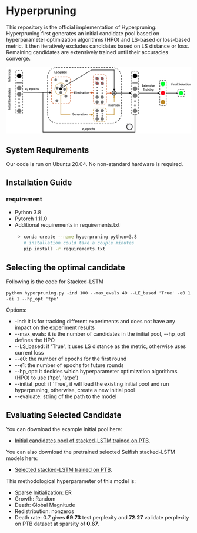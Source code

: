 # Hyperpruning

This repository is the official implementation of Hyperpruning: Hyperpruning first generates an initial candidate pool based on hyperparameter optimization algorithms (HPO) and LS-based or loss-based metric. It then iteratively excludes candidates based on LS distance or loss. Remaining candidates are extensively trained until their accuracies converge.


![](Hyperpruning.png)

## System Requirements
Our code is run on Ubuntu 20.04. No non-standard hardware is required.

## Installation Guide
### requirement
- Python 3.8
- Pytorch 1.11.0
- Additional requirements in requirements.txt
  - ```bash
    conda create --name hyperpruning python=3.8
    # installation could take a couple minutes
    pip install -r requirements.txt
    
## Selecting the optimal candidate
  Following is the code for Stacked-LSTM
  ````
  python hyperpruning.py -ind 100 --max_evals 40 --LE_based 'True' -e0 1 -ei 1 --hp_opt 'tpe'
  ````
Options:
* -ind: it is for tracking different experiments and does not have any impact on the experiment results
* --max_evals: it is the number of candidates in the initial pool, --hp_opt defines the HPO
* --LS_based: if 'True', it uses LS distance as the metric, otherwise uses current loss
* --e0: the number of epochs for the first round
* --e1: the number of epochs for future rounds
* --hp_opt: it decides which hyperparameter optimization algorithms (HPO) to use ('tpe', 'atpe')
* --initial_pool: if 'True', it will load the existing initial pool and run hyperpruning, otherwise, create a new initial pool
* --evaluate: string of the path to the model

## Evaluating Selected Candidate

You can download the example initial pool here: 
* [Initial candidates pool of stacked-LSTM trained on PTB](https://drive.google.com/file/d/1Xv541T50amL8crY2nzG2AcqaVnCtn6mC/view?usp=sharing).

You can also download the pretrained selected Selfish stacked-LSTM models here:
* [Selected stacked-LSTM trained on PTB](https://drive.google.com/file/d/1ydFMSUKuT3oI1G3JC7DyXncJED5AOzkQ/view?usp=sharing).

This methodological hyperparameter of this model is:
* Sparse Initialization: ER
* Growth: Random
* Death: Global Magnitude
* Redistribution: nonzeros
* Death rate: 0.7
gives **69.73** test perplexity and **72.27** validate perplexity on PTB dataset at sparsity of **0.67**.

[//]: # (To evaluate this pre-trained model, you need to run:)